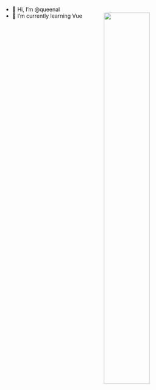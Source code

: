 - 👋 Hi, I’m @queenal
- 🌱 I’m currently learning Vue
[<img align="right" width="50%" src="https://github-readme-stats.vercel.app/api?username=rjman-ljm&theme=dark&show_icons=true">](https://metrics.lecoq.io/rjman?template=classic)
<!---
queenal/queenal is a ✨ special ✨ repository because its `README.md` (this file) appears on your GitHub profile.
You can click the Preview link to take a look at your changes.
--->
